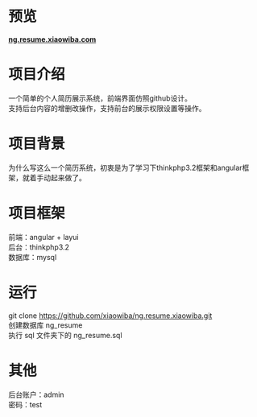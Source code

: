 ﻿# 预览
<a href='https://ng.resume.xiaowiba.com' target='_blank'>**ng.resume.xiaowiba.com**</a>

# 项目介绍
一个简单的个人简历展示系统，前端界面仿照github设计。<br>
支持后台内容的增删改操作，支持前台的展示权限设置等操作。

# 项目背景
为什么写这么一个简历系统，初衷是为了学习下thinkphp3.2框架和angular框架，就着手动起来做了。

# 项目框架
前端：angular + layui<br>
后台：thinkphp3.2<br>
数据库：mysql

# 运行
git clone https://github.com/xiaowiba/ng.resume.xiaowiba.git<br>
创建数据库 ng_resume<br>
执行 sql 文件夹下的 ng_resume.sql

# 其他
后台账户：admin<br>
密码：test

